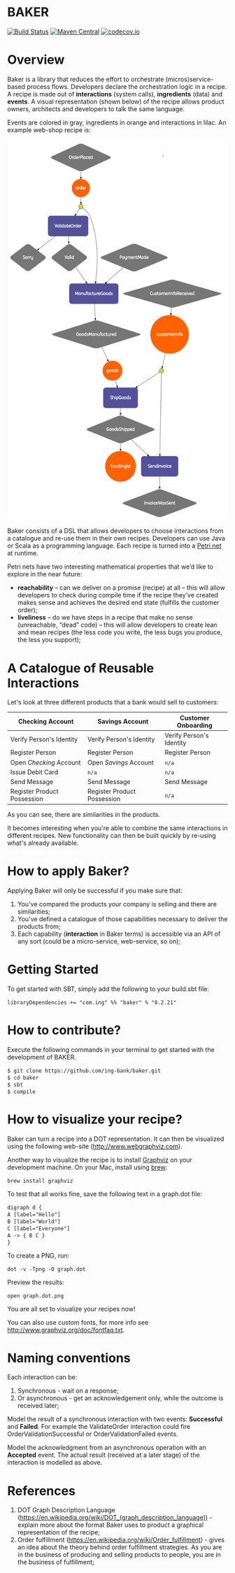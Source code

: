 # BAKER

[![Build Status](https://api.travis-ci.org/ing-bank/baker.png?branch=master)](https://travis-ci.org/ing-bank/baker)
[![Maven Central](https://img.shields.io/maven-central/v/com.ing.baker/runtime_2.11.svg)](https://maven-badges.herokuapp.com/maven-central/com.ing.baker/runtime_2.11)
[![codecov.io](http://codecov.io/github/ing-bank/baker/coverage.svg?branch=master)](https://codecov.io/gh/ing-bank/baker?branch=master)

# Overview

Baker is a library that reduces the effort to orchestrate (micros)service-based process flows.
Developers declare the orchestration logic in a recipe.
A recipe is made out of **interactions** (system calls), **ingredients** (data) and **events**.
A visual representation (shown below) of the recipe allows product owners, architects and developers to talk the same language.

Events are colored in gray, ingredients in orange and interactions in lilac. An example web-shop recipe is:

![](webshop.png)


Baker consists of a DSL that allows developers to choose interactions from a catalogue and re-use them in their own recipes.
Developers can use Java or Scala as a programming language. Each recipe is turned into a [Petri net](https://www.wikiwand.com/en/Petri_net) at runtime.

Petri nets have two interesting mathematical properties that we’d like to explore in the near future:
- **reachability** – can we deliver on a promise (recipe) at all – this will allow developers to check during compile time if the recipe they’ve created makes sense and achieves the desired end state (fulfills the customer order);
- **liveliness** – do we have steps in a recipe that make no sense (unreachable, “dead” code) – this will allow developers to create lean and mean recipes (the less code you write, the less bugs you produce, the less you support);

# A Catalogue of Reusable Interactions
Let's look at three different products that a bank would sell to customers:

Checking Account | Savings Account | Customer Onboarding
--- | --- | ---
Verify Person's Identity | Verify Person's Identity | Verify Person's Identity
Register Person | Register Person | Register Person
Open *Checking* Account | Open *Savings* Account | `n/a`
Issue Debit Card | `n/a` | `n/a`
Send Message | Send Message | Send Message
Register Product Possession | Register Product Possession | `n/a`

As you can see, there are similarities in the products.

It becomes interesting when you're able to combine the same interactions in different recipes. New functionality can then be built quickly by re-using what's already available.

# How to apply Baker?
Applying Baker will only be successful if you make sure that:
1. You've compared the products your company is selling and there are similarities;
2. You've defined a catalogue of those capabilities necessary to deliver the products from;
3. Each capability (**interaction** in Baker terms) is accessible via an API of any sort (could be a micro-service, web-service, so on); 

# Getting Started

To get started with SBT, simply add the following to your build.sbt file:

```
libraryDependencies += "com.ing" %% "baker" % "0.2.21"
```

# How to contribute?

Execute the following commands in your terminal to get started with the development of BAKER.


```
$ git clone https://github.com/ing-bank/baker.git
$ cd baker
$ sbt
$ compile
```

# How to visualize your recipe?
Baker can turn a recipe into a DOT representation. It can then be visualized using the following web-site (http://www.webgraphviz.com).

Another way to visualize the recipe is to install [Graphviz](http://www.graphviz.org) on your development machine. On your Mac, install using [brew](https://brew.sh):

```
brew install graphviz
```

To test that all works fine, save the following text in a graph.dot file:

```
digraph d {
A [label="Hello"]
B [label="World"]
C [label="Everyone"]
A -> { B C }
}
```

To create a PNG, run:

```
dot -v -Tpng -O graph.dot
```

Preview the results:

```
open graph.dot.png
```

You are all set to visualize your recipes now!

You can also use custom fonts, for more info see <http://www.graphviz.org/doc/fontfaq.txt>.

# Naming conventions
Each interaction can be:

1. Synchronous - wait on a response;
2. Or asynchronous - get an acknowledgement only, while the outcome is received later;

Model the result of a synchronous interaction with two events: **Successful** and **Failed**. For example the ValidateOrder interaction could fire OrderValidationSuccessful or OrderValidationFailed events.

Model the acknowledgment from an asynchronous operation with an **Accepted** event. The actual result (received at a later stage) of the interaction is modelled as above.

# References
1. DOT Graph Description Language (https://en.wikipedia.org/wiki/DOT_(graph_description_language)) - explain more about the format Baker uses to product a graphical representation of the recipe;
2. Order fulfillment (https://en.wikipedia.org/wiki/Order_fulfillment) - gives an idea about the theory behind order fulfillment strategies. As you are in the business of producing and selling products to people, you are in the business of fulfillment;
